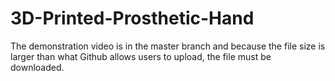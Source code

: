 # 3D-Printed-Prosthetic-Hand

The demonstration video is in the master branch and because the file size is larger than what Github allows users to upload, the file must be downloaded.
